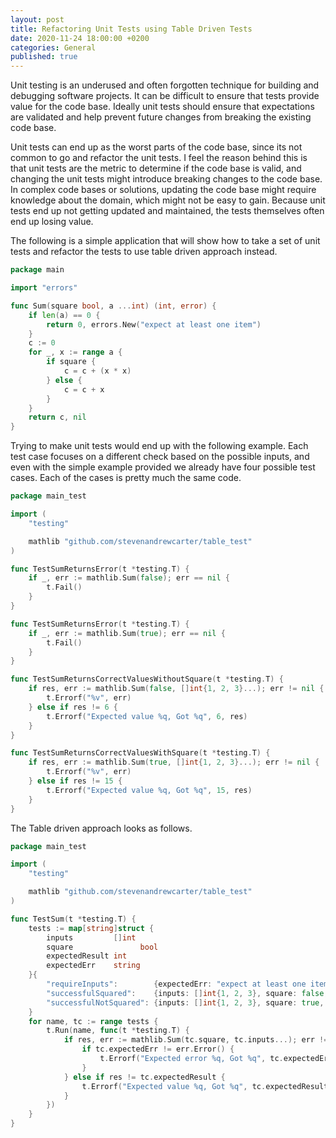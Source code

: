 ```yaml
---
layout: post
title: Refactoring Unit Tests using Table Driven Tests
date: 2020-11-24 18:00:00 +0200
categories: General
published: true
---
```


Unit testing is an underused and often forgotten technique for building and debugging software projects. It can be 
difficult to ensure that tests provide value for the code base. Ideally unit tests should ensure that expectations are 
validated and help prevent future changes from breaking the existing code base.

Unit tests can end up as the worst parts of the code base, since its not common to go and refactor the unit tests. 
I feel the reason behind this is that unit tests are the metric to determine if the code base is valid, and changing the
unit tests might introduce breaking changes to the code base. In complex code bases or solutions, updating the code base
might require knowledge about the domain, which might not be easy to gain. Because unit tests end up not getting updated
and maintained, the tests themselves often end up losing value.

The following is a simple application that will show how to take a set of unit tests and refactor the tests to use table
driven approach instead.

```go
package main

import "errors"

func Sum(square bool, a ...int) (int, error) {
	if len(a) == 0 {
		return 0, errors.New("expect at least one item")
	}
	c := 0
	for _, x := range a {
		if square {
			c = c + (x * x)
		} else {
			c = c + x
		}		
	}
	return c, nil
}
```

Trying to make unit tests would end up with the following example. Each test case focuses on a different check based on
the possible inputs, and even with the simple example provided we already have four possible test cases. Each of the 
cases is pretty much the same code.

```go
package main_test

import (
	"testing"

	mathlib "github.com/stevenandrewcarter/table_test"
)

func TestSumReturnsError(t *testing.T) {
	if _, err := mathlib.Sum(false); err == nil {
		t.Fail()
	}
}

func TestSumReturnsError(t *testing.T) {
	if _, err := mathlib.Sum(true); err == nil {
		t.Fail()
	}
}

func TestSumReturnsCorrectValuesWithoutSquare(t *testing.T) {
	if res, err := mathlib.Sum(false, []int{1, 2, 3}...); err != nil {
		t.Errorf("%v", err)
	} else if res != 6 {
		t.Errorf("Expected value %q, Got %q", 6, res)
	}
}

func TestSumReturnsCorrectValuesWithSquare(t *testing.T) {
	if res, err := mathlib.Sum(true, []int{1, 2, 3}...); err != nil {
		t.Errorf("%v", err)
	} else if res != 15 {
		t.Errorf("Expected value %q, Got %q", 15, res)
	}
}
```

The Table driven approach looks as follows.

```go
package main_test

import (
	"testing"

	mathlib "github.com/stevenandrewcarter/table_test"
)

func TestSum(t *testing.T) {
	tests := map[string]struct {
		inputs         []int
		square				 bool
		expectedResult int
		expectedErr    string
	}{
		"requireInputs":        {expectedErr: "expect at least one item"},
		"successfulSquared":    {inputs: []int{1, 2, 3}, square: false, expectedResult: 6},
		"successfulNotSquared": {inputs: []int{1, 2, 3}, square: true, expectedResult: 15},
	}
	for name, tc := range tests {
		t.Run(name, func(t *testing.T) {
			if res, err := mathlib.Sum(tc.square, tc.inputs...); err != nil {
				if tc.expectedErr != err.Error() {
					t.Errorf("Expected error %q, Got %q", tc.expectedErr, err)
				}
			} else if res != tc.expectedResult {
				t.Errorf("Expected value %q, Got %q", tc.expectedResult, res)
			}
		})
	}
}
```
